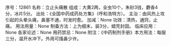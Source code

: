 序号：12861
名称：立止头痛散
组成：大黄2两，全虫10个，朱砂3钱，麝香4分，冰片5分。
出处：《全国中药成药处方集》（呼和浩特方）。
主治：由风热上攻引起的头晕头痛，鼻塞不通，时发时愈。
加减：None
功效：清热，通窍，止痛。
用法用量：None
制备方法：上为细末，装3分，蜡壳封固。
临床应用：None
各家论述：None
用药禁忌：None
附注：《中药制剂手册》本方用法：每服三分，温开水冲下。外用可搐鼻少许。
